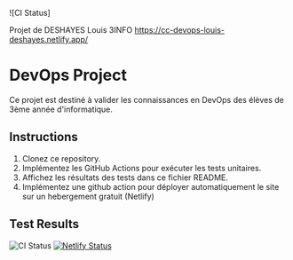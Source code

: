 ![CI Status]

Projet de DESHAYES Louis 3INFO
https://cc-devops-louis-deshayes.netlify.app/

# DevOps Project

Ce projet est destiné à valider les connaissances en DevOps des élèves de 3ème année d'informatique.

## Instructions

1. Clonez ce repository.
2. Implémentez les GitHub Actions pour exécuter les tests unitaires.
3. Affichez les résultats des tests dans ce fichier README.
4. Implémentez une github action pour déployer automatiquement le site sur un hebergement gratuit (Netlify)

## Test Results
![CI Status](https://github.com/LouisDhs/CC-devops/.github/workflows/test.yml/badge.svg)
[![Netlify Status](https://api.netlify.com/api/v1/badges/0c221bb0-2791-47c7-94aa-8909216b20d1/deploy-status)](https://app.netlify.com/sites/cc-devops-louis-deshayes/deploys)